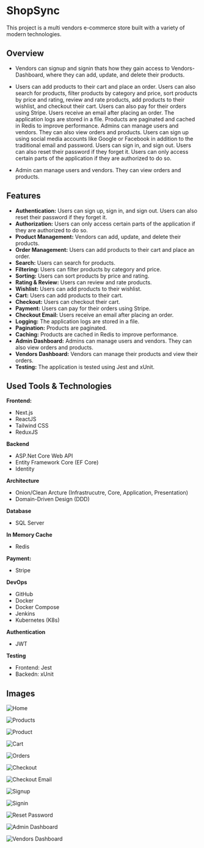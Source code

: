 # ShopSync

This project is a multi vendors e-commerce store built with a variety of modern technologies.

## Overview

- Vendors can signup and signin thats how they gain access to Vendors-Dashboard, where they can add, update, and delete their products.

- Users can add products to their cart and place an order. Users can also search for products, filter products by category and price, sort products by price and rating, review and rate products, add products to their wishlist, and checkout their cart. Users can also pay for their orders using Stripe. Users receive an email after placing an order. The application logs are stored in a file. Products are paginated and cached in Redis to improve performance. Admins can manage users and vendors. They can also view orders and products. Users can sign up using social media accounts like Google or Facebook in addition to the traditional email and password. 
Users can sign in, and sign out. Users can also reset their password if they forget it. Users can only access certain parts of the application if they are authorized to do so.

- Admin can manage users and vendors. They can view orders and products.

## Features

- **Authentication:** Users can sign up, sign in, and sign out. Users can also reset their password if they forget it.
- **Authorization:** Users can only access certain parts of the application if they are authorized to do so.
- **Product Management:** Vendors can add, update, and delete their products.
- **Order Management:** Users can add products to their cart and place an order.
- **Search:** Users can search for products.
- **Filtering:** Users can filter products by category and price.
- **Sorting:** Users can sort products by price and rating.
- **Rating & Review:** Users can review and rate products.
- **Wishlist:** Users can add products to their wishlist.
- **Cart:** Users can add products to their cart.
- **Checkout:** Users can checkout their cart.
- **Payment:** Users can pay for their orders using Stripe.
- **Checkout Email:** Users receive an email after placing an order.
- **Logging:** The application logs are stored in a file.
- **Pagination:** Products are paginated.
- **Caching:** Products are cached in Redis to improve performance.
- **Admin Dashboard:** Admins can manage users and vendors. They can also view orders and products.
- **Vendors Dashboard:** Vendors can manage their products and view their orders.
- **Testing:** The application is tested using Jest and xUnit.

## Used Tools & Technologies

**Frontend:**

- Next.js
- ReactJS
- Tailwind CSS
- ReduxJS

**Backend**

- ASP.Net Core Web API
- Entity Framework Core (EF Core)
- Identity

**Architecture**

- Onion/Clean Arcture (Infrastrucutre, Core, Application, Presentation)
- Domain-Driven Design (DDD)
<!-- - Test-Driven Development (TDD) -->

**Database**

- SQL Server

**In Memory Cache**

- Redis

**Payment:**

- Stripe

**DevOps**

- GitHub
- Docker
- Docker Compose
- Jenkins
- Kubernetes (K8s)

**Authentication**

- JWT

**Testing**

- Frontend: Jest
- Backedn: xUnit

## Images

![Home](https://user-images.githubusercontent.com/56729873/134768073-3e3e3e3e-3e3e-3e3e-3e3e-3e3e3e3e3e3e.png)

![Products](https://user-images.githubusercontent.com/56729873/134768076-3e3e3e3e-3e3e-3e3e-3e3e-3e3e3e3e3e3e.png)

![Product](https://user-images.githubusercontent.com/56729873/134768076-3e3e3e3e-3e3e-3e3e-3e3e-3e3e3e3e3e3e.png)

![Cart](https://user-images.githubusercontent.com/56729873/134768077-3e3e3e3e-3e3e-3e3e-3e3e-3e3e3e3e3e3e.png)

![Orders](https://user-images.githubusercontent.com/56729873/134768078-3e3e3e3e-3e3e-3e3e-3e3e-3e3e3e3e3e3e.png)

![Checkout](https://user-images.githubusercontent.com/56729873/134768078-3e3e3e3e-3e3e-3e3e-3e3e-3e3e3e3e3e3e.png)

![Checkout Email](https://user-images.githubusercontent.com/56729873/134768079-3e3e3e3e-3e3e-3e3e-3e3e-3e3e3e3e3e3e.png)

![Signup](https://user-images.githubusercontent.com/56729873/134768079-3e3e3e3e-3e3e-3e3e-3e3e-3e3e3e3e3e3e.png)

![Signin](https://user-images.githubusercontent.com/56729873/134768079-3e3e3e3e-3e3e-3e3e-3e3e-3e3e3e3e3e3e.png)

![Reset Password](https://user-images.githubusercontent.com/56729873/134768079-3e3e3e3e-3e3e-3e3e-3e3e-3e3e3e3e3e3e.png)

![Admin Dashboard](https://user-images.githubusercontent.com/56729873/134768079-3e3e3e3e-3e3e-3e3e-3e3e-3e3e3e3e3e3e.png)

![Vendors Dashboard](https://user-images.githubusercontent.com/56729873/134768080-3e3e3e3e-3e3e-3e3e-3e3e-3e3e3e3e3e3e.png)
